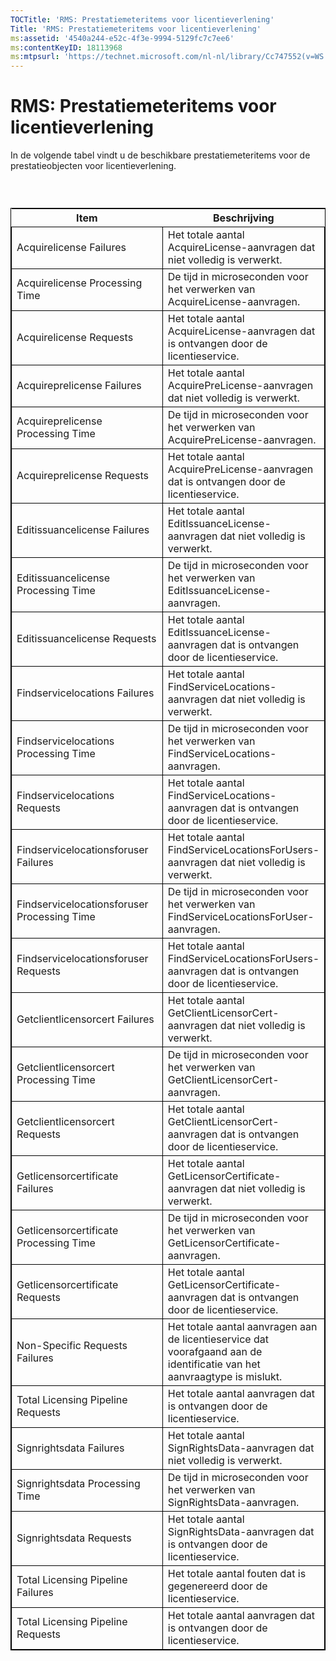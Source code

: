 ```yaml
---
TOCTitle: 'RMS: Prestatiemeteritems voor licentieverlening'
Title: 'RMS: Prestatiemeteritems voor licentieverlening'
ms:assetid: '4540a244-e52c-4f3e-9994-5129fc7c7ee6'
ms:contentKeyID: 18113968
ms:mtpsurl: 'https://technet.microsoft.com/nl-nl/library/Cc747552(v=WS.10)'
---
```


RMS: Prestatiemeteritems voor licentieverlening
===============================================

In de volgende tabel vindt u de beschikbare prestatiemeteritems voor de prestatieobjecten voor licentieverlening.

###  

 
<table style="border:1px solid black;">
<colgroup>
<col width="50%" />
<col width="50%" />
</colgroup>
<thead>
<tr class="header">
<th>Item</th>
<th>Beschrijving</th>
</tr>
</thead>
<tbody>
<tr class="odd">
<td style="border:1px solid black;">Acquirelicense Failures</td>
<td style="border:1px solid black;">Het totale aantal AcquireLicense-aanvragen dat niet volledig is verwerkt.</td>
</tr>
<tr class="even">
<td style="border:1px solid black;">Acquirelicense Processing Time</td>
<td style="border:1px solid black;">De tijd in microseconden voor het verwerken van AcquireLicense-aanvragen.</td>
</tr>
<tr class="odd">
<td style="border:1px solid black;">Acquirelicense Requests</td>
<td style="border:1px solid black;">Het totale aantal AcquireLicense-aanvragen dat is ontvangen door de licentieservice.</td>
</tr>
<tr class="even">
<td style="border:1px solid black;">Acquireprelicense Failures</td>
<td style="border:1px solid black;">Het totale aantal AcquirePreLicense-aanvragen dat niet volledig is verwerkt.</td>
</tr>
<tr class="odd">
<td style="border:1px solid black;">Acquireprelicense Processing Time</td>
<td style="border:1px solid black;">De tijd in microseconden voor het verwerken van AcquirePreLicense-aanvragen.</td>
</tr>
<tr class="even">
<td style="border:1px solid black;">Acquireprelicense Requests</td>
<td style="border:1px solid black;">Het totale aantal AcquirePreLicense-aanvragen dat is ontvangen door de licentieservice.</td>
</tr>
<tr class="odd">
<td style="border:1px solid black;">Editissuancelicense Failures</td>
<td style="border:1px solid black;">Het totale aantal EditIssuanceLicense-aanvragen dat niet volledig is verwerkt.</td>
</tr>
<tr class="even">
<td style="border:1px solid black;">Editissuancelicense Processing Time</td>
<td style="border:1px solid black;">De tijd in microseconden voor het verwerken van EditIssuanceLicense-aanvragen.</td>
</tr>
<tr class="odd">
<td style="border:1px solid black;">Editissuancelicense Requests</td>
<td style="border:1px solid black;">Het totale aantal EditIssuanceLicense-aanvragen dat is ontvangen door de licentieservice.</td>
</tr>
<tr class="even">
<td style="border:1px solid black;">Findservicelocations Failures</td>
<td style="border:1px solid black;">Het totale aantal FindServiceLocations-aanvragen dat niet volledig is verwerkt.</td>
</tr>
<tr class="odd">
<td style="border:1px solid black;">Findservicelocations Processing Time</td>
<td style="border:1px solid black;">De tijd in microseconden voor het verwerken van FindServiceLocations-aanvragen.</td>
</tr>
<tr class="even">
<td style="border:1px solid black;">Findservicelocations Requests</td>
<td style="border:1px solid black;">Het totale aantal FindServiceLocations-aanvragen dat is ontvangen door de licentieservice.</td>
</tr>
<tr class="odd">
<td style="border:1px solid black;">Findservicelocationsforuser Failures</td>
<td style="border:1px solid black;">Het totale aantal FindServiceLocationsForUsers-aanvragen dat niet volledig is verwerkt.</td>
</tr>
<tr class="even">
<td style="border:1px solid black;">Findservicelocationsforuser Processing Time</td>
<td style="border:1px solid black;">De tijd in microseconden voor het verwerken van FindServiceLocationsForUser-aanvragen.</td>
</tr>
<tr class="odd">
<td style="border:1px solid black;">Findservicelocationsforuser Requests</td>
<td style="border:1px solid black;">Het totale aantal FindServiceLocationsForUsers-aanvragen dat is ontvangen door de licentieservice.</td>
</tr>
<tr class="even">
<td style="border:1px solid black;">Getclientlicensorcert Failures</td>
<td style="border:1px solid black;">Het totale aantal GetClientLicensorCert-aanvragen dat niet volledig is verwerkt.</td>
</tr>
<tr class="odd">
<td style="border:1px solid black;">Getclientlicensorcert Processing Time</td>
<td style="border:1px solid black;">De tijd in microseconden voor het verwerken van GetClientLicensorCert-aanvragen.</td>
</tr>
<tr class="even">
<td style="border:1px solid black;">Getclientlicensorcert Requests</td>
<td style="border:1px solid black;">Het totale aantal GetClientLicensorCert-aanvragen dat is ontvangen door de licentieservice.</td>
</tr>
<tr class="odd">
<td style="border:1px solid black;">Getlicensorcertificate Failures</td>
<td style="border:1px solid black;">Het totale aantal GetLicensorCertificate-aanvragen dat niet volledig is verwerkt.</td>
</tr>
<tr class="even">
<td style="border:1px solid black;">Getlicensorcertificate Processing Time</td>
<td style="border:1px solid black;">De tijd in microseconden voor het verwerken van GetLicensorCertificate-aanvragen.</td>
</tr>
<tr class="odd">
<td style="border:1px solid black;">Getlicensorcertificate Requests</td>
<td style="border:1px solid black;">Het totale aantal GetLicensorCertificate-aanvragen dat is ontvangen door de licentieservice.</td>
</tr>
<tr class="even">
<td style="border:1px solid black;">Non-Specific Requests Failures</td>
<td style="border:1px solid black;">Het totale aantal aanvragen aan de licentieservice dat voorafgaand aan de identificatie van het aanvraagtype is mislukt.</td>
</tr>
<tr class="odd">
<td style="border:1px solid black;">Total Licensing Pipeline Requests</td>
<td style="border:1px solid black;">Het totale aantal aanvragen dat is ontvangen door de licentieservice.</td>
</tr>
<tr class="even">
<td style="border:1px solid black;">Signrightsdata Failures</td>
<td style="border:1px solid black;">Het totale aantal SignRightsData-aanvragen dat niet volledig is verwerkt.</td>
</tr>
<tr class="odd">
<td style="border:1px solid black;">Signrightsdata Processing Time</td>
<td style="border:1px solid black;">De tijd in microseconden voor het verwerken van SignRightsData-aanvragen.</td>
</tr>
<tr class="even">
<td style="border:1px solid black;">Signrightsdata Requests</td>
<td style="border:1px solid black;">Het totale aantal SignRightsData-aanvragen dat is ontvangen door de licentieservice.</td>
</tr>
<tr class="odd">
<td style="border:1px solid black;">Total Licensing Pipeline Failures</td>
<td style="border:1px solid black;">Het totale aantal fouten dat is gegenereerd door de licentieservice.</td>
</tr>
<tr class="even">
<td style="border:1px solid black;">Total Licensing Pipeline Requests</td>
<td style="border:1px solid black;">Het totale aantal aanvragen dat is ontvangen door de licentieservice.</td>
</tr>
</tbody>
</table>
